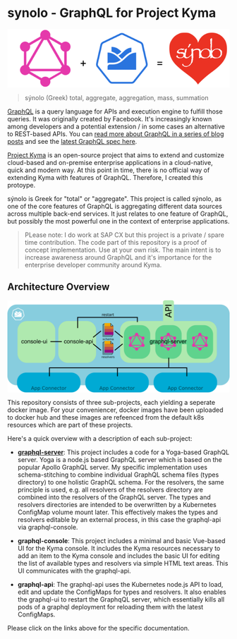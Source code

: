 # synolo - GraphQL for Project Kyma

<img align="center" src="resources/synolo.png"/>


> sýnolo (Greek)
> total, aggregate, aggregation, mass, summation

[GraphQL](https://graphql.org/) is a query language for APIs and execution engine to fulfill those queries. It was originally created by Facebook. It's increasingly known among developers and a potential extension / in some cases an alternative to REST-based APIs. You can [read more about GraphQL in a series of blog posts](https://cxlabs.sap.com/tag/graphql/) and see the [latest GraphQL spec here](https://graphql.github.io/graphql-spec/).

[Project Kyma](https://kyma-project.io/) is an open-source project that aims to extend and customize cloud-based and on-premise enterprise applications in a cloud-native, quick and modern way. At this point in time, there is no official way of extending Kyma with features of GraphQL. Therefore, I created this protoype. 

sýnolo is Greek for "total" or "aggregate". This project is called sýnolo, as one of the core features of GraphQL is aggregating different data sources across multiple back-end services. It just relates to one feature of GraphQL, but possibly the most powerful one in the context of enterprise applications.

> PLease note: I do work at SAP CX but this project is a private / spare time contribution. The code part of this repository is a proof of concept implementation. Use at your own risk. The main intent is to increase awareness around GraphQL and it's importance for the enterprise developer community around Kyma.

## Architecture Overview

<img align="center" src="resources/architecture.png"/>

This repository consists of three sub-projects, each yielding a seperate docker image. For your conveniencer, docker images have been uploaded to docker hub and these images are refeenced from the default k8s resources which are part of these projects. 

Here's a quick overview with a description of each sub-project:

- [__graphql-server__](graphql-server/README.md): This project includes a code for a Yoga-based GraphQL server. Yoga is a node.js based GraphQL server which is based on the popular Apollo GraphQL server. My specific implementation uses schema-stitching to combine individual GraphQL schema files (types directory) to one holistic GraphQL schema. For the resolvers, the same principle is used, e.g. all resolvers of the resolvers directory are combined into the resolvers of the GraphQL server. The types and resolvers directories are intended to be overwritten by a Kubernetes ConfigMap volume mount later. This effectively makes the types and resolvers editable by an external process, in this case the graphql-api via graphql-console.

- __graphql-console__: This project includes a minimal and basic Vue-based UI for the Kyma console. It includes the Kyma resources necessary to add an item to the Kyma console and includes the basic UI for editing the list of available types and resolvers via simple HTML text areas. This UI communicates with the graphql-api.

- __graphql-api__: The graphql-api uses the Kubernetes node.js API to load, edit and update the ConfigMaps for types and resolvers. It also enables the graphql-ui to restart the GraphqQL server, which essentially kills all pods of a graphql deployment for reloading them with the latest ConfigMaps. 

Please click on the links above for the specific documentation. 
